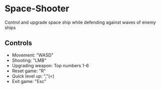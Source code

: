 # Space-Shooter
Control and upgrade space ship while defending against waves of enemy ships

## Controls
- Movement: "WASD"
- Shooting: "LMB"
- Upgrading weapon: Top numbers 1-6
- Reset game: "R"
- Quick level up: ","(<)
- Exit game: "Esc"
